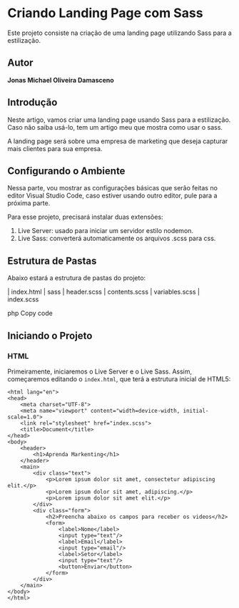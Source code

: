 # Criando Landing Page com Sass

Este projeto consiste na criação de uma landing page utilizando Sass para a estilização.

## Autor

**Jonas Michael Oliveira Damasceno**

## Introdução

Neste artigo, vamos criar uma landing page usando Sass para a estilização. Caso não saiba usá-lo, tem um artigo meu que mostra como usar o sass.

A landing page será sobre uma empresa de marketing que deseja capturar mais clientes para sua empresa.

## Configurando o Ambiente

Nessa parte, vou mostrar as configurações básicas que serão feitas no editor Visual Studio Code, caso estiver usando outro editor, pule para a próxima parte.

Para esse projeto, precisará instalar duas extensões:

1. Live Server: usado para iniciar um servidor estilo nodemon.
2. Live Sass: converterá automaticamente os arquivos .scss para css.

## Estrutura de Pastas

Abaixo estará a estrutura de pastas do projeto:

| index.html
| sass
| header.scss
| contents.scss
| variables.scss
| index.scss

php
Copy code

## Iniciando o Projeto

### HTML

Primeiramente, iniciaremos o Live Server e o Live Sass. Assim, começaremos editando o `index.html`, que terá a estrutura inicial de HTML5:

```<!DOCTYPE html>
<html lang="en">
<head>
    <meta charset="UTF-8">
    <meta name="viewport" content="width=device-width, initial-scale=1.0">
    <link rel="stylesheet" href="index.scss">
    <title>Document</title>
</head>
<body>
    <header>
        <h1>Aprenda Markenting</h1>
    </header>
    <main>
        <div class="text">
            <p>Lorem ipsum dolor sit amet, consectetur adipiscing elit.</p>
            <p>Lorem ipsum dolor sit amet, adipiscing.</p>
            <p>Lorem ipsum dolor sit amet elit.</p>
        </div>
        <div class="form">
            <h2>Preencha abaixo os campos para receber os videos</h2>
            <form>
                <label>Nome</label>
                <input type="text"/>
                <label>Email</label>
                <input type="email"/>
                <label>Setor</label>
                <input type="text"/>
                <button>Enviar</button>
            </form>
        </div>
    </main>
</body>
</html>
